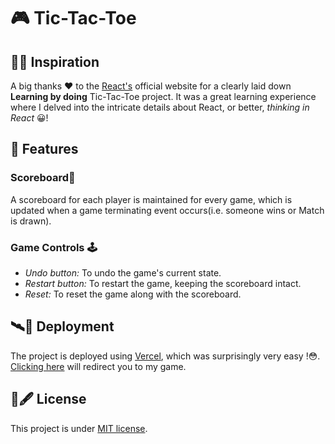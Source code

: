 # 🎮 Tic-Tac-Toe

## 🤩😁 Inspiration
A big thanks ❤️ to the [React's](https://react.dev/learn/tutorial-tic-tac-toe) official website for a clearly laid down **Learning by doing** Tic-Tac-Toe project. It was a great learning experience where I delved into the intricate details about React, or better, *thinking in React* 😀!

## 🧩 Features
### Scoreboard🧩
A scoreboard for each player is maintained for every game, which is updated when a game terminating event occurs(i.e. someone wins or Match is drawn).

### Game Controls 🕹 
- *Undo button:* To undo the game's current state.
- *Restart button:* To restart the game, keeping the scoreboard intact.
- *Reset:* To reset the game along with the scoreboard.

## 🛰🚀 Deployment
The project is deployed using [Vercel](https://vercel.com/), which was surprisingly very easy !😳.
[Clicking here](https://vercel.com/) will redirect you to my game.

## 📃🖋 License
This project is under [MIT license](./LICENSE).
